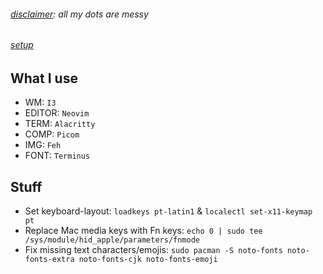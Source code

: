 ###### *<ins>disclaimer</ins>: all my dots are messy*
###### [setup](https://i.imgur.com/7OPWANM.png)

## What I use
- WM: `I3`
- EDITOR: `Neovim`
- TERM: `Alacritty`
- COMP: `Picom`
- IMG: `Feh`
- FONT: `Terminus`

## Stuff
- Set keyboard-layout: `loadkeys pt-latin1` & `localectl set-x11-keymap pt`
- Replace Mac media keys with Fn keys: `echo 0 | sudo tee /sys/module/hid_apple/parameters/fnmode`
- Fix missing text characters/emojis: `sudo pacman -S noto-fonts noto-fonts-extra noto-fonts-cjk noto-fonts-emoji`
